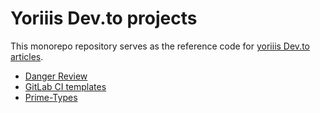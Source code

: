 # Yoriiis Dev.to projects

This monorepo repository serves as the reference code for [yoriiis Dev.to articles](https://dev.to/yoriiis).

- [Danger Review](./projects/danger-review)
- [GitLab CI templates](./projects/gitlab-ci-templates)
- [Prime-Types](./projects/prime-types)
